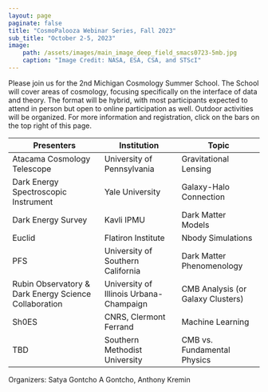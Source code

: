 ```yaml
---
layout: page
paginate: false
title: "CosmoPalooza Webinar Series, Fall 2023"
sub_title: "October 2-5, 2023"
image:
    path: /assets/images/main_image_deep_field_smacs0723-5mb.jpg
    caption: "Image Credit: NASA, ESA, CSA, and STScI"
---
```


Please join us for the 2nd Michigan Cosmology Summer School. The School will cover areas of cosmology, focusing specifically on the interface of data and theory. The format will be hybrid, with most participants expected to attend in person but open to online participation as well. Outdoor activities will be organized. For more information and registration, click on the bars on the top right of this page.

|Presenters |Institution                                |Topic
|-----------------------------------|-------------------------------------------|------------------------------------
|Atacama Cosmology Telescope         |University of Pennsylvania                 |Gravitational Lensing
|Dark Energy Spectroscopic Instrument    |Yale University                            |Galaxy-Halo Connection
|Dark Energy Survey         |Kavli IPMU                                 |Dark Matter Models
|Euclid        |Flatiron Institute                         |Nbody Simulations
|PFS         |University of Southern California          |Dark Matter Phenomenology
|Rubin Observatory & Dark Energy Science Collaboration             |University of Illinois Urbana-Champaign    |CMB Analysis (or Galaxy Clusters)
|Sh0ES          |CNRS, Clermont Ferrand                     |Machine Learning
|TBD            |Southern Methodist University              |CMB vs. Fundamental Physics


Organizers: Satya Gontcho A Gontcho, Anthony Kremin
